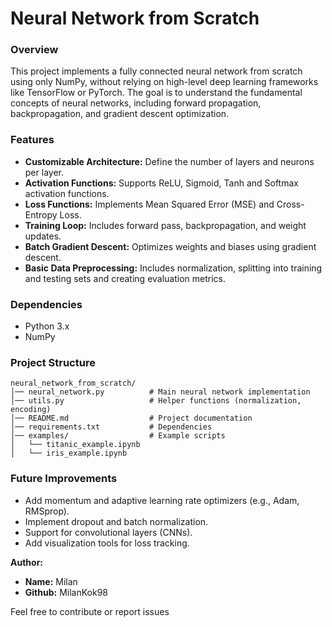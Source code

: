 # Neural Network from Scratch
### Overview
This project implements a fully connected neural network from scratch using only NumPy, without relying on high-level deep learning frameworks like TensorFlow or PyTorch. The goal is to understand the fundamental concepts of neural networks, including forward propagation, backpropagation, and gradient descent optimization.

### Features
- **Customizable Architecture:** Define the number of layers and neurons per layer.
- **Activation Functions:** Supports ReLU, Sigmoid, Tanh and Softmax activation functions.
- **Loss Functions:** Implements Mean Squared Error (MSE) and Cross-Entropy Loss.
- **Training Loop:** Includes forward pass, backpropagation, and weight updates.
- **Batch Gradient Descent:** Optimizes weights and biases using gradient descent.
- **Basic Data Preprocessing:** Includes normalization, splitting into training and testing sets and creating evaluation metrics.

### Dependencies
- Python 3.x
- NumPy

### Project Structure
```
neural_network_from_scratch/
│── neural_network.py          # Main neural network implementation
│── utils.py                   # Helper functions (normalization, encoding)
│── README.md                  # Project documentation
│── requirements.txt           # Dependencies
│── examples/                  # Example scripts
│   └── titanic_example.ipynb
│   └── iris_example.ipynb
```

### Future Improvements
- Add momentum and adaptive learning rate optimizers (e.g., Adam, RMSprop).
- Implement dropout and batch normalization.
- Support for convolutional layers (CNNs).
- Add visualization tools for loss tracking.

**Author:**
- **Name:** Milan
- **Github:** MilanKok98

Feel free to contribute or report issues
